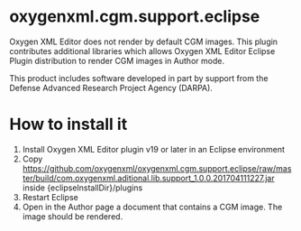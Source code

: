 # oxygenxml.cgm.support.eclipse

Oxygen XML Editor does not render by default CGM images. This plugin contributes additional libraries which allows Oxygen XML Editor Eclipse Plugin distribution to render CGM images in Author mode.

This product includes software developed in part by support from the Defense Advanced Research Project Agency (DARPA).

How to install it
=======
1. Install Oxygen XML Editor plugin v19 or later in an Eclipse environment
1. Copy https://github.com/oxygenxml/oxygenxml.cgm.support.eclipse/raw/master/build/com.oxygenxml.aditional.lib.support_1.0.0.201704111227.jar inside {eclipseInstallDir}/plugins
1. Restart Eclipse
1. Open in the Author page a document that contains a CGM image. The image should be rendered.

